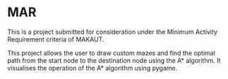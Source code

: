# MAR

This is a project submitted for consideration under the Minimum Activity Requirement criteria of MAKAUT.

This project allows the user to draw custom mazes and find the optimal path from the start node to the destination node using the A* algorithm. It visualises the operation of the A* algorithm using pygame.
